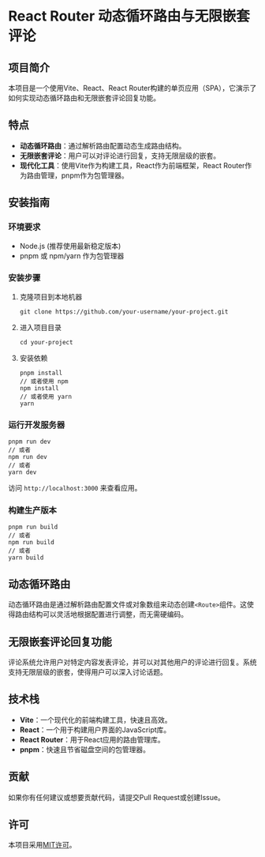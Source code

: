 
# React Router 动态循环路由与无限嵌套评论

## 项目简介

本项目是一个使用Vite、React、React Router构建的单页应用（SPA），它演示了如何实现动态循环路由和无限嵌套评论回复功能。

## 特点

- **动态循环路由**：通过解析路由配置动态生成路由结构。
- **无限嵌套评论**：用户可以对评论进行回复，支持无限层级的嵌套。
- **现代化工具**：使用Vite作为构建工具，React作为前端框架，React Router作为路由管理，pnpm作为包管理器。

## 安装指南

### 环境要求

- Node.js (推荐使用最新稳定版本)
- pnpm 或 npm/yarn 作为包管理器

### 安装步骤

1. 克隆项目到本地机器
   ```
   git clone https://github.com/your-username/your-project.git
   ```
2. 进入项目目录
   ```
   cd your-project
   ```
3. 安装依赖
   ```
   pnpm install
   // 或者使用 npm
   npm install
   // 或者使用 yarn
   yarn
   ```

### 运行开发服务器

```
pnpm run dev
// 或者
npm run dev
// 或者
yarn dev
```

访问 `http://localhost:3000` 来查看应用。

### 构建生产版本

```
pnpm run build
// 或者
npm run build
// 或者
yarn build
```

## 动态循环路由

动态循环路由是通过解析路由配置文件或对象数组来动态创建`<Route>`组件。这使得路由结构可以灵活地根据配置进行调整，而无需硬编码。

## 无限嵌套评论回复功能

评论系统允许用户对特定内容发表评论，并可以对其他用户的评论进行回复。系统支持无限层级的嵌套，使得用户可以深入讨论话题。

## 技术栈

- **Vite**：一个现代化的前端构建工具，快速且高效。
- **React**：一个用于构建用户界面的JavaScript库。
- **React Router**：用于React应用的路由管理库。
- **pnpm**：快速且节省磁盘空间的包管理器。

## 贡献

如果你有任何建议或想要贡献代码，请提交Pull Request或创建Issue。

## 许可

本项目采用[MIT许可](LICENSE)。